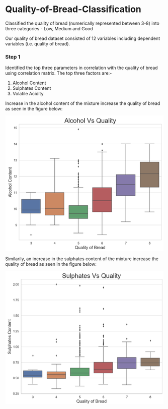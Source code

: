 # Quality-of-Bread-Classification
Classified the quality of bread (numerically represented between 3-8) into three categories - Low, Medium and Good

Our quality of bread dataset consisted of 12 variables including dependent variables (i.e. quality of bread). 

### Step 1

Identified the top three parameters in correlation with the quality of bread using correlation matrix. 
The top three factors are:-
1. Alcohol Content
2. Sulphates Content
3. Volatile Acidity 

Increase in the alcohol content of the mixture increase the quality of bread as seen in the figure below:

![](https://github.com/aashay246/Quality-of-Bread-Classification/blob/main/AvQ.PNG)

Similarily, an increase in the sulphates content of the mixture increase the quality of bread as seen in the figure below:

![](https://github.com/aashay246/Quality-of-Bread-Classification/blob/main/SvQ.PNG)
